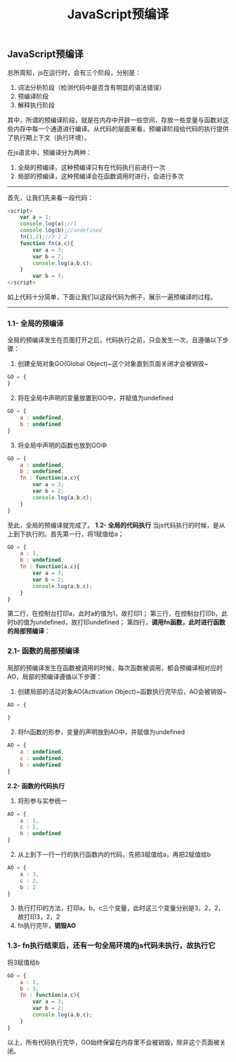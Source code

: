 ﻿---
title: JavaScript预编译
---

## JavaScript预编译
总所周知，js在运行时，会有三个阶段，分别是：
1. 词法分析阶段（检测代码中是否含有明显的语法错误）
2. 预编译阶段
3. 解释执行阶段

其中，所谓的预编译阶段，就是在内存中开辟一些空间，存放一些变量与函数对这些内存中每一个通道进行编译。从代码的层面来看，预编译阶段给代码的执行提供了执行期上下文（执行环境）。

在js语言中，预编译分为两种：
1. 全局的预编译，这种预编译只有在代码执行前进行一次
2. 局部的预编译，这种预编译会在函数调用时进行，会进行多次
***
首先，让我们先来看一段代码：

```javascript
<script>
	var a = 1;
	console.log(a);//1
	console.log(b);//undefined
	fn(1,2);//3 2 2
	function fn(a,c){
		var a = 3;
		var b = 2;
		console.log(a,b,c);
	}
		var b = 3;
</script>
```
如上代码十分简单，下面让我们以这段代码为例子，展示一遍预编译的过程。
***

### **1.1- 全局的预编译**
全局的预编译发生在页面打开之后，代码执行之前，只会发生一次，且遵循以下步骤：
1. 创建全局对象GO(Global Object)~这个对象直到页面关闭才会被销毁~
```javascript
GO = {
}
```
2. 将在全局中声明的变量放置到GO中，并赋值为undefined
```javascript
GO = {
	a : undefined,
	b : undefined
}
```
3. 将全局中声明的函数也放到GO中
```javascript
GO = {
	a : undefined,
	b : undefined,
	fn : function(a,c){
		var a = 3;
		var b = 2;
		console.log(a,b,c);
	}
}
```
至此，全局的预编译就完成了。
**1.2- 全局的代码执行**
当js代码执行的时候，是从上到下执行的。首先第一行，将1赋值给a；
```javascript
GO = {
	a : 1,
	b : undefined,
	fn : function(a,c){
		var a = 3;
		var b = 2;
		console.log(a,b,c);
	}
}
```
第二行，在控制台打印a，此时a的值为1，故打印1；
第三行，在控制台打印b，此时b的值为undefined，故打印undefined；
第四行，**调用fn函数，此时进行函数的局部预编译**：
### **2.1- 函数的局部预编译**
局部的预编译发生在函数被调用的时候，每次函数被调用，都会预编译相对应的AO，局部的预编译遵循以下步骤：

1. 创建局部的活动对象AO(Activation Object)~函数执行完毕后，AO会被销毁~
```javascript
AO = {
	
}
```
2. 将fn函数的形参，变量的声明放到AO中，并赋值为undefined
```javascript
AO = {
	a : undefined,
	c : undefined,
	b : undefined
}
```
**2.2- 函数的代码执行**
1. 将形参与实参统一
```javascript
AO = {
	a : 1,
	c : 2,
	b : undefined
}
```
2. 从上到下一行一行的执行函数内的代码，先把3赋值给a，再把2赋值给b
```javascript
AO = {
	a : 3,
	c : 2,
	b : 2
}
```
3. 执行打印的方法，打印a，b，c三个变量，此时这三个变量分别是3，2，2，故打印3，2，2
4. fn执行完毕，**销毁AO**
 
### **1.3- fn执行结束后，还有一句全局环境的js代码未执行，故执行它** 
将3赋值给b
```javascript
GO = {
	a : 1,
	b : 3,
	fn : function(a,c){
		var a = 3;
		var b = 2;
		console.log(a,b,c);
	}
}
```
以上，所有代码执行完毕，GO始终保留在内存里不会被销毁，除非这个页面被关闭。

